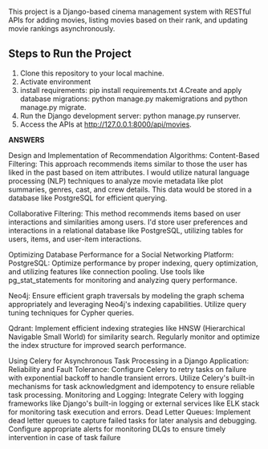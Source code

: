 This project is a Django-based cinema management system with RESTful APIs for adding movies, 
listing movies based on their rank, and updating movie rankings asynchronously.

## Steps to Run the Project

1. Clone this repository to your local machine.
2. Activate environment
3. install requirements: pip install requirements.txt
4.Create and apply database migrations: python manage.py makemigrations and python manage.py migrate.
4. Run the Django development server: python manage.py runserver.
5. Access the APIs at http://127.0.0.1:8000/api/movies.




**ANSWERS**

Design and Implementation of Recommendation Algorithms:
Content-Based Filtering: This approach recommends items similar to those the user has liked in the past based on item attributes. I would utilize natural language processing (NLP) techniques to analyze movie metadata like plot summaries, genres, cast, and crew details. This data would be stored in a database like PostgreSQL for efficient querying.

Collaborative Filtering: This method recommends items based on user interactions and similarities among users. I'd store user preferences and interactions in a relational database like PostgreSQL, utilizing tables for users, items, and user-item interactions.

Optimizing Database Performance for a Social Networking Platform:
PostgreSQL: Optimize performance by proper indexing, query optimization, and utilizing features like connection pooling. Use tools like pg_stat_statements for monitoring and analyzing query performance.

Neo4j: Ensure efficient graph traversals by modeling the graph schema appropriately and leveraging Neo4j's indexing capabilities. Utilize query tuning techniques for Cypher queries.

Qdrant: Implement efficient indexing strategies like HNSW (Hierarchical Navigable Small World) for similarity search. Regularly monitor and optimize the index structure for improved search performance.

Using Celery for Asynchronous Task Processing in a Django Application:
Reliability and Fault Tolerance: Configure Celery to retry tasks on failure with exponential backoff to handle transient errors. Utilize Celery's built-in mechanisms for task acknowledgment and idempotency to ensure reliable task processing.
Monitoring and Logging: Integrate Celery with logging frameworks like Django's built-in logging or external services like ELK stack for monitoring task execution and errors.
Dead Letter Queues: Implement dead letter queues to capture failed tasks for later analysis and debugging. Configure appropriate alerts for monitoring DLQs to ensure timely intervention in case of task failure
